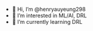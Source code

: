 - 👋 Hi, I’m @henryauyeung298
- 👀 I’m interested in ML/AI, DRL
- 🌱 I’m currently learning DRL


<!---
henryauyeung298/henryauyeung298 is a ✨ special ✨ repository because its `README.md` (this file) appears on your GitHub profile.
You can click the Preview link to take a look at your changes.
--->
